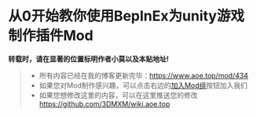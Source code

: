 # 从0开始教你使用BepInEx为unity游戏制作插件Mod

**转载时，请在显著的位置标明作者小莫以及本贴地址!**



> - 所有内容已经在我的博客更新完毕：https://www.aoe.top/mod/434
> - 如果您对Mod制作感兴趣，可以点击右边的[加入Mod组](https://mod.3dmgame.com/Team)按钮加入我们
> - 如果您想修改这里的内容，可以在这里推送您的修改 https://github.com/3DMXM/wiki.aoe.top